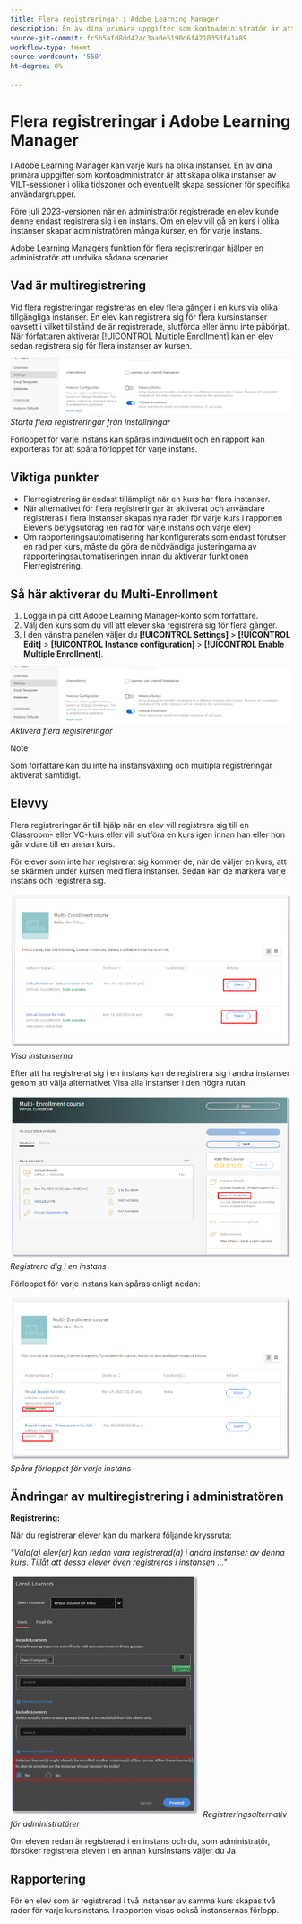 ```yaml
---
title: Flera registreringar i Adobe Learning Manager
description: En av dina primära uppgifter som kontoadministratör är att skapa olika instanser av VILT-sessioner i olika tidszoner och eventuellt skapa sessioner för specifika användargrupper.
source-git-commit: fc5b5afd8dd42ac3aa0e5190d6f421035df41a89
workflow-type: tm+mt
source-wordcount: '550'
ht-degree: 0%

---
```


# Flera registreringar i Adobe Learning Manager

I Adobe Learning Manager kan varje kurs ha olika instanser. En av dina primära uppgifter som kontoadministratör är att skapa olika instanser av VILT-sessioner i olika tidszoner och eventuellt skapa sessioner för specifika användargrupper.

Före juli 2023-versionen när en administratör registrerade en elev kunde denne endast registrera sig i en instans. Om en elev vill gå en kurs i olika instanser skapar administratören många kurser, en för varje instans.

Adobe Learning Managers funktion för flera registreringar hjälper en administratör att undvika sådana scenarier.

## Vad är multiregistrering

Vid flera registreringar registreras en elev flera gånger i en kurs via olika tillgängliga instanser.  En elev kan registrera sig för flera kursinstanser oavsett i vilket tillstånd de är registrerade, slutförda eller ännu inte påbörjat. När författaren aktiverar [!UICONTROL Multiple Enrollment] kan en elev sedan registrera sig för flera instanser av kursen.

![bild för flera registreringar](assets/multi-enrollment-author.png)
*Starta flera registreringar från Inställningar*

Förloppet för varje instans kan spåras individuellt och en rapport kan exporteras för att spåra förloppet för varje instans.

## Viktiga punkter

* Flerregistrering är endast tillämpligt när en kurs har flera instanser.
* När alternativet för flera registreringar är aktiverat och användare registreras i flera instanser skapas nya rader för varje kurs i rapporten Elevens betygsutdrag (en rad för varje instans och varje elev)
* Om rapporteringsautomatisering har konfigurerats som endast förutser en rad per kurs, måste du göra de nödvändiga justeringarna av rapporteringsautomatiseringen innan du aktiverar funktionen Flerregistrering.

## Så här aktiverar du Multi-Enrollment

1. Logga in på ditt Adobe Learning Manager-konto som författare.
1. Välj den kurs som du vill att elever ska registrera sig för flera gånger.
1. I den vänstra panelen väljer du **[!UICONTROL Settings]** > **[!UICONTROL Edit]** > **[!UICONTROL Instance configuration]** > **[!UICONTROL Enable Multiple Enrollment]**.

![bild för flera registreringar](assets/multi-enrollment-author.png)
*Aktivera flera registreringar*

>[!NOTE]
>
>Som författare kan du inte ha instansväxling och multipla registreringar aktiverat samtidigt.

## Elevvy

Flera registreringar är till hjälp när en elev vill registrera sig till en Classroom- eller VC-kurs eller vill slutföra en kurs igen innan han eller hon går vidare till en annan kurs.

För elever som inte har registrerat sig kommer de, när de väljer en kurs, att se skärmen under kursen med flera instanser. Sedan kan de markera varje instans och registrera sig.

![elevvybild](assets/learner-view.png)
*Visa instanserna*

Efter att ha registrerat sig i en instans kan de registrera sig i andra instanser genom att välja alternativet Visa alla instanser i den högra rutan.

![kursbild för flera registreringar](assets/enroll-instance.png)
*Registrera dig i en instans*

Förloppet för varje instans kan spåras enligt nedan:

![spåra förloppet](assets/check-progress.png)
*Spåra förloppet för varje instans*

## Ändringar av multiregistrering i administratören

**Registrering:**

När du registrerar elever kan du markera följande kryssruta:

*&quot;Vald(a) elev(er) kan redan vara registrerad(a) i andra instanser av denna kurs. Tillåt att dessa elever även registreras i instansen ...&quot;*

![administratörsändringar](assets/admin-changes.png)
*Registreringsalternativ för administratörer*

Om eleven redan är registrerad i en instans och du, som administratör, försöker registrera eleven i en annan kursinstans väljer du Ja.

## Rapportering

För en elev som är registrerad i två instanser av samma kurs skapas två rader för varje kursinstans. I rapporten visas också instansernas förlopp.
